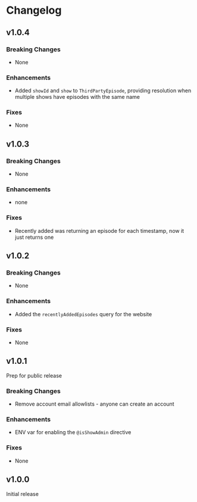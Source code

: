 # Changelog

## v1.0.4

### Breaking Changes

- None

### Enhancements

- Added `showId` and `show` to `ThirdPartyEpisode`, providing resolution when multiple shows have
episodes with the same name

### Fixes

- None

## v1.0.3

### Breaking Changes

- None

### Enhancements

- none

### Fixes

- Recently added was returning an episode for each timestamp, now it just returns one

## v1.0.2

### Breaking Changes

- None

### Enhancements

- Added the `recentlyAddedEpisodes` query for the website

### Fixes

- None

## v1.0.1

Prep for public release

### Breaking Changes

- Remove account email allowlists - anyone can create an account

### Enhancements

- ENV var for enabling the `@isShowAdmin` directive

### Fixes

- None

## v1.0.0

Initial release
